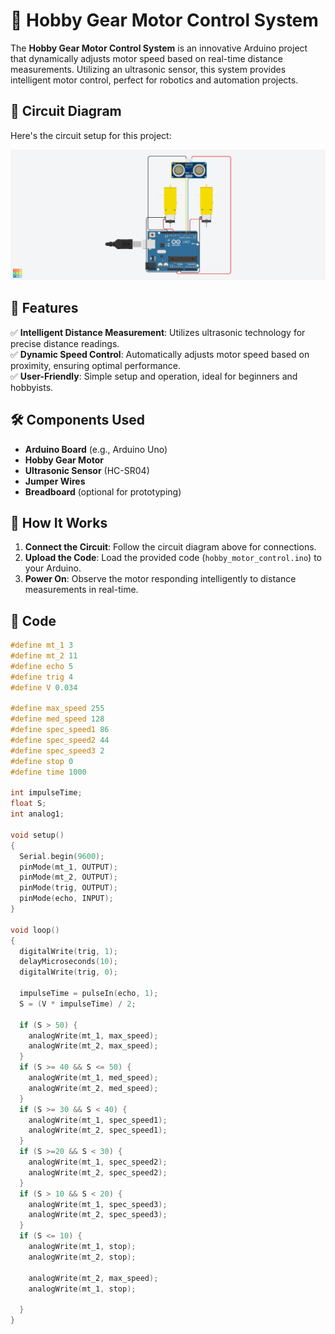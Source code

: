 # 🚀 Hobby Gear Motor Control System  

The **Hobby Gear Motor Control System** is an innovative Arduino project that dynamically adjusts motor speed based on real-time distance measurements. Utilizing an ultrasonic sensor, this system provides intelligent motor control, perfect for robotics and automation projects.

## 📸 Circuit Diagram  
Here's the circuit setup for this project:  

![Circuit Diagram](smart_ultrasonic_car.png)

## 🔧 Features  
✅ **Intelligent Distance Measurement**: Utilizes ultrasonic technology for precise distance readings.  
✅ **Dynamic Speed Control**: Automatically adjusts motor speed based on proximity, ensuring optimal performance.  
✅ **User-Friendly**: Simple setup and operation, ideal for beginners and hobbyists.  

## 🛠 Components Used  
- **Arduino Board** (e.g., Arduino Uno)  
- **Hobby Gear Motor**  
- **Ultrasonic Sensor** (HC-SR04)  
- **Jumper Wires**  
- **Breadboard** (optional for prototyping)  

## 🚀 How It Works  
1. **Connect the Circuit**: Follow the circuit diagram above for connections.  
2. **Upload the Code**: Load the provided code (`hobby_motor_control.ino`) to your Arduino.  
3. **Power On**: Observe the motor responding intelligently to distance measurements in real-time.  

## 📜 Code  
```cpp
#define mt_1 3
#define mt_2 11
#define echo 5
#define trig 4
#define V 0.034

#define max_speed 255
#define med_speed 128
#define spec_speed1 86
#define spec_speed2 44
#define spec_speed3 2
#define stop 0
#define time 1000

int impulseTime;
float S;
int analog1;

void setup()
{
  Serial.begin(9600);
  pinMode(mt_1, OUTPUT);
  pinMode(mt_2, OUTPUT);
  pinMode(trig, OUTPUT);
  pinMode(echo, INPUT);
}

void loop()
{
  digitalWrite(trig, 1);
  delayMicroseconds(10);
  digitalWrite(trig, 0);
  
  impulseTime = pulseIn(echo, 1);
  S = (V * impulseTime) / 2;
  
  if (S > 50) {
  	analogWrite(mt_1, max_speed);
    analogWrite(mt_2, max_speed);
  }
  if (S >= 40 && S <= 50) {
  	analogWrite(mt_1, med_speed);
    analogWrite(mt_2, med_speed);
  }
  if (S >= 30 && S < 40) {
  	analogWrite(mt_1, spec_speed1);
    analogWrite(mt_2, spec_speed1);
  }
  if (S >=20 && S < 30) {
  	analogWrite(mt_1, spec_speed2);
    analogWrite(mt_2, spec_speed2);
  }
  if (S > 10 && S < 20) {
  	analogWrite(mt_1, spec_speed3);
    analogWrite(mt_2, spec_speed3);
  }
  if (S <= 10) {
  	analogWrite(mt_1, stop);
    analogWrite(mt_2, stop);
    
    analogWrite(mt_2, max_speed);
    analogWrite(mt_1, stop);
    
  }
}
